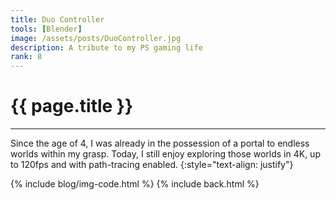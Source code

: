 ```yaml
---
title: Duo Controller
tools: [Blender]
image: /assets/posts/DuoController.jpg
description: A tribute to my PS gaming life
rank: 8
---
```


# **{{ page.title }}**
<hr class="short">

Since the age of 4, I was already in the possession of a portal to endless worlds within my grasp. Today, I still enjoy exploring those worlds in 4K, up to 120fps and with path-tracing enabled.
{:style="text-align: justify"}

{% include blog/img-code.html %}
{% include back.html %}